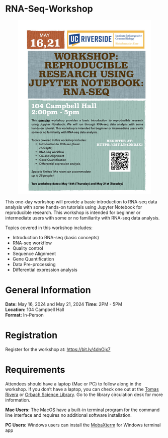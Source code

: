 # RNA-Seq-Workshop

<figure>

<img src="code/img/Workshop-RNA-seq-Jupyter-flyer.jpeg" alt="Flyer" width="500" />

</figure>

This one-day workshop will provide a basic introduction to RNA-seq data analysis with some hands-on tutorials using Jupyter Notebook for reproducible research. This workshop is intended for beginner or intermediate users with some or no familiarity with RNA-seq data analysis.  

Topics covered in this workshop includes:

- Introduction to RNA-seq (basic concepts)
- RNA-seq workflow
- Quality control
- Sequence Alignment
- Gene Quantification
- Data Pre-processing
- Differential expression analysis

# General Information  
**Date:** May 16, 2024 and May 21, 2024
**Time:** 2PM - 5PM  
**Location:** 104 Campbell Hall  
**Format:** In-Person

# Registration
Register for the workshop at: https://bit.ly/4dnOjx7

# Requirements
Attendees should have a laptop (Mac or PC) to follow along in the workshop. If you don’t have a laptop, you can check one out at the [Tomas Rivera](https://library.ucr.edu/libraries/tomas-rivera-library) or [Orbach Science Library](https://library.ucr.edu/libraries/orbach-science-library). Go to the library circulation desk for more information.

**Mac Users:** The MacOS have a built-in terminal program for the command line interface and requires no additional software installation.

**PC Users:** Windows users can install the [MobaXterm](https://mobaxterm.mobatek.net/) for Windows terminal app
